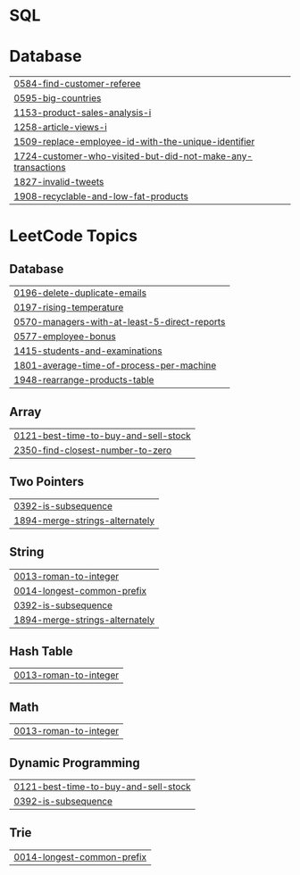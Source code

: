 # SQL


# Database
|  |
| ------- |
| [0584-find-customer-referee](https://github.com/MIHIR-110103/SQL/tree/master/0584-find-customer-referee) |
| [0595-big-countries](https://github.com/MIHIR-110103/SQL/tree/master/0595-big-countries) |
| [1153-product-sales-analysis-i](https://github.com/MIHIR-110103/SQL/tree/master/1153-product-sales-analysis-i) |
| [1258-article-views-i](https://github.com/MIHIR-110103/SQL/tree/master/1258-article-views-i) |
| [1509-replace-employee-id-with-the-unique-identifier](https://github.com/MIHIR-110103/SQL/tree/master/1509-replace-employee-id-with-the-unique-identifier) |
| [1724-customer-who-visited-but-did-not-make-any-transactions](https://github.com/MIHIR-110103/SQL/tree/master/1724-customer-who-visited-but-did-not-make-any-transactions) |
| [1827-invalid-tweets](https://github.com/MIHIR-110103/SQL/tree/master/1827-invalid-tweets) |
| [1908-recyclable-and-low-fat-products](https://github.com/MIHIR-110103/SQL/tree/master/1908-recyclable-and-low-fat-products) |
<!---LeetCode Topics Start-->
# LeetCode Topics
## Database
|  |
| ------- |
| [0196-delete-duplicate-emails](https://github.com/MIHIR-110103/SQL/tree/master/0196-delete-duplicate-emails) |
| [0197-rising-temperature](https://github.com/MIHIR-110103/SQL/tree/master/0197-rising-temperature) |
| [0570-managers-with-at-least-5-direct-reports](https://github.com/MIHIR-110103/SQL/tree/master/0570-managers-with-at-least-5-direct-reports) |
| [0577-employee-bonus](https://github.com/MIHIR-110103/SQL/tree/master/0577-employee-bonus) |
| [1415-students-and-examinations](https://github.com/MIHIR-110103/SQL/tree/master/1415-students-and-examinations) |
| [1801-average-time-of-process-per-machine](https://github.com/MIHIR-110103/SQL/tree/master/1801-average-time-of-process-per-machine) |
| [1948-rearrange-products-table](https://github.com/MIHIR-110103/SQL/tree/master/1948-rearrange-products-table) |
## Array
|  |
| ------- |
| [0121-best-time-to-buy-and-sell-stock](https://github.com/MIHIR-110103/SQL/tree/master/0121-best-time-to-buy-and-sell-stock) |
| [2350-find-closest-number-to-zero](https://github.com/MIHIR-110103/SQL/tree/master/2350-find-closest-number-to-zero) |
## Two Pointers
|  |
| ------- |
| [0392-is-subsequence](https://github.com/MIHIR-110103/SQL/tree/master/0392-is-subsequence) |
| [1894-merge-strings-alternately](https://github.com/MIHIR-110103/SQL/tree/master/1894-merge-strings-alternately) |
## String
|  |
| ------- |
| [0013-roman-to-integer](https://github.com/MIHIR-110103/SQL/tree/master/0013-roman-to-integer) |
| [0014-longest-common-prefix](https://github.com/MIHIR-110103/SQL/tree/master/0014-longest-common-prefix) |
| [0392-is-subsequence](https://github.com/MIHIR-110103/SQL/tree/master/0392-is-subsequence) |
| [1894-merge-strings-alternately](https://github.com/MIHIR-110103/SQL/tree/master/1894-merge-strings-alternately) |
## Hash Table
|  |
| ------- |
| [0013-roman-to-integer](https://github.com/MIHIR-110103/SQL/tree/master/0013-roman-to-integer) |
## Math
|  |
| ------- |
| [0013-roman-to-integer](https://github.com/MIHIR-110103/SQL/tree/master/0013-roman-to-integer) |
## Dynamic Programming
|  |
| ------- |
| [0121-best-time-to-buy-and-sell-stock](https://github.com/MIHIR-110103/SQL/tree/master/0121-best-time-to-buy-and-sell-stock) |
| [0392-is-subsequence](https://github.com/MIHIR-110103/SQL/tree/master/0392-is-subsequence) |
## Trie
|  |
| ------- |
| [0014-longest-common-prefix](https://github.com/MIHIR-110103/SQL/tree/master/0014-longest-common-prefix) |
<!---LeetCode Topics End-->